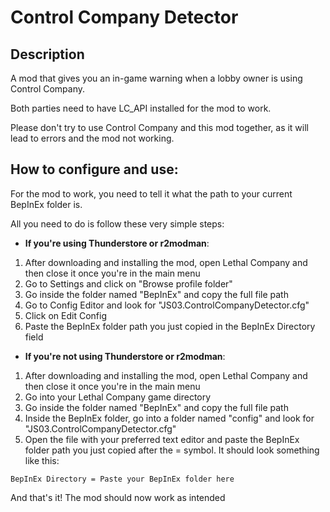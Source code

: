 # Control Company Detector

## Description

A mod that gives you an in-game warning when a lobby owner is using Control Company.

Both parties need to have LC_API installed for the mod to work.

Please don't try to use Control Company and this mod together, as it will lead to errors and the mod not working.

## How to configure and use:

For the mod to work, you need to tell it what the path to your current BepInEx folder is.

All you need to do is follow these very simple steps:

- **If you're using Thunderstore or r2modman**:

1. After downloading and installing the mod, open Lethal Company and then close it once you're in the main menu
2. Go to Settings and click on "Browse profile folder"
3. Go inside the folder named "BepInEx" and copy the full file path
4. Go to Config Editor and look for "JS03.ControlCompanyDetector.cfg"
5. Click on Edit Config
6. Paste the BepInEx folder path you just copied in the BepInEx Directory field

- **If you're not using Thunderstore or r2modman**:

1. After downloading and installing the mod, open Lethal Company and then close it once you're in the main menu
2. Go into your Lethal Company game directory
3. Go inside the folder named "BepInEx" and copy the full file path
4. Inside the BepInEx folder, go into a folder named "config" and look for "JS03.ControlCompanyDetector.cfg"
5. Open the file with your preferred text editor and paste the BepInEx folder path you just copied after the = symbol. It should look something like this:
```
BepInEx Directory = Paste your BepInEx folder here
```

And that's it! The mod should now work as intended
